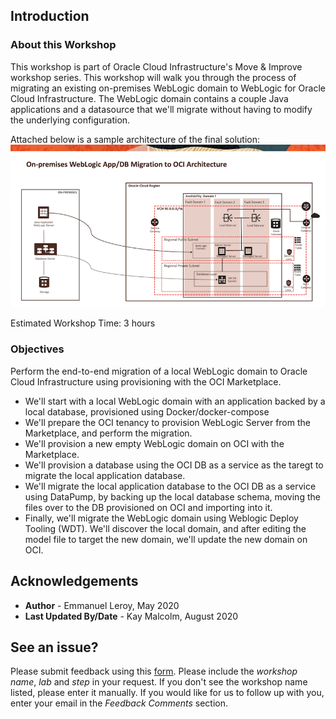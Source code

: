 ## Introduction
### About this Workshop

This workshop is part of Oracle Cloud Infrastructure's Move & Improve workshop series. This workshop will walk you through the process of migrating an existing on-premises WebLogic domain to WebLogic for Oracle Cloud Infrastructure. The WebLogic domain contains a couple Java applications and a datasource that we'll migrate without having to modify the underlying configuration. 

Attached below is a sample architecture of the final solution:
![](./images/Architecture.png)

Estimated Workshop Time:  3 hours

### Objectives

Perform the end-to-end migration of a local WebLogic domain to Oracle Cloud Infrastructure using provisioning with the OCI Marketplace.

- We'll start with a local WebLogic domain with an application backed by a local database, provisioned using Docker/docker-compose
- We'll prepare the OCI tenancy to provision WebLogic Server from the Marketplace, and perform the migration.
- We'll provision a new empty WebLogic domain on OCI with the Marketplace.
- We'll provision a database using the OCI DB as a service as the taregt to migrate the local application database.
- We'll migrate the local application database to the OCI DB as a service using DataPump, by backing up the local database schema, moving the files over to the DB provisioned on OCI and importing into it.
- Finally, we'll migrate the WebLogic domain using Weblogic Deploy Tooling (WDT). We'll discover the local domain, and after editing the model file to target the new domain, we'll update the new domain on OCI.

## Acknowledgements

 - **Author** - Emmanuel Leroy, May 2020
 - **Last Updated By/Date** - Kay Malcolm, August 2020


## See an issue?
Please submit feedback using this [form](https://apexapps.oracle.com/pls/apex/f?p=133:1:::::P1_FEEDBACK:1). Please include the *workshop name*, *lab* and *step* in your request.  If you don't see the workshop name listed, please enter it manually. If you would like for us to follow up with you, enter your email in the *Feedback Comments* section.